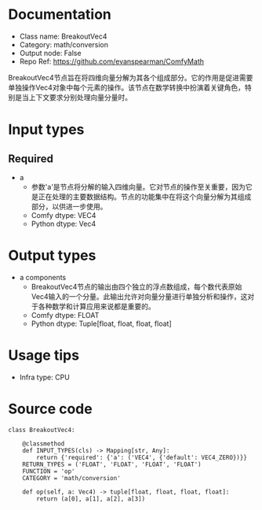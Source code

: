 # Documentation
- Class name: BreakoutVec4
- Category: math/conversion
- Output node: False
- Repo Ref: https://github.com/evanspearman/ComfyMath

BreakoutVec4节点旨在将四维向量分解为其各个组成部分。它的作用是促进需要单独操作Vec4对象中每个元素的操作。该节点在数学转换中扮演着关键角色，特别是当上下文要求分别处理向量分量时。

# Input types
## Required
- a
    - 参数'a'是节点将分解的输入四维向量。它对节点的操作至关重要，因为它是正在处理的主要数据结构。节点的功能集中在将这个向量分解为其组成部分，以供进一步使用。
    - Comfy dtype: VEC4
    - Python dtype: Vec4

# Output types
- a components
    - BreakoutVec4节点的输出由四个独立的浮点数组成，每个数代表原始Vec4输入的一个分量。此输出允许对向量分量进行单独分析和操作，这对于各种数学和计算应用来说都是重要的。
    - Comfy dtype: FLOAT
    - Python dtype: Tuple[float, float, float, float]

# Usage tips
- Infra type: CPU

# Source code
```
class BreakoutVec4:

    @classmethod
    def INPUT_TYPES(cls) -> Mapping[str, Any]:
        return {'required': {'a': ('VEC4', {'default': VEC4_ZERO})}}
    RETURN_TYPES = ('FLOAT', 'FLOAT', 'FLOAT', 'FLOAT')
    FUNCTION = 'op'
    CATEGORY = 'math/conversion'

    def op(self, a: Vec4) -> tuple[float, float, float, float]:
        return (a[0], a[1], a[2], a[3])
```